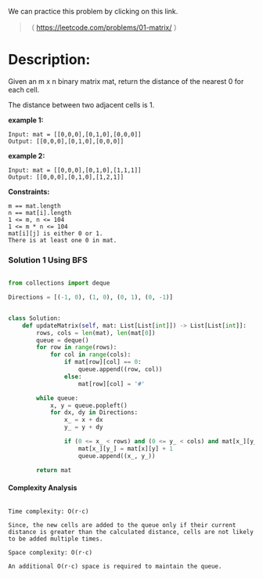 We can practice this problem by clicking on this link.
>（ https://leetcode.com/problems/01-matrix/ ）
# Description:
 <p> Given an m x n binary matrix mat, return the distance of the nearest 0 for each cell.

The distance between two adjacent cells is 1. </p> 

**example 1:**
```
Input: mat = [[0,0,0],[0,1,0],[0,0,0]]
Output: [[0,0,0],[0,1,0],[0,0,0]]
```

**example 2:**
```
Input: mat = [[0,0,0],[0,1,0],[1,1,1]]
Output: [[0,0,0],[0,1,0],[1,2,1]]
```

**Constraints:**
```
m == mat.length
n == mat[i].length
1 <= m, n <= 104
1 <= m * n <= 104
mat[i][j] is either 0 or 1.
There is at least one 0 in mat.
```

 ### Solution 1 Using BFS

```Python

from collections import deque

Directions = [(-1, 0), (1, 0), (0, 1), (0, -1)]


class Solution:
    def updateMatrix(self, mat: List[List[int]]) -> List[List[int]]:
        rows, cols = len(mat), len(mat[0])
        queue = deque()
        for row in range(rows):
            for col in range(cols):
                if mat[row][col] == 0:
                    queue.append((row, col))
                else:
                    mat[row][col] = '#'

        while queue:
            x, y = queue.popleft()
            for dx, dy in Directions:
                x_ = x + dx
                y_ = y + dy

                if (0 <= x_ < rows) and (0 <= y_ < cols) and mat[x_][y_] == '#':
                    mat[x_][y_] = mat[x][y] + 1
                    queue.append((x_, y_))

        return mat
```
#### Complexity Analysis
```

Time complexity: O(r⋅c)

Since, the new cells are added to the queue only if their current distance is greater than the calculated distance, cells are not likely to be added multiple times.

Space complexity: O(r⋅c)

An additional O(r⋅c) space is required to maintain the queue.
```
